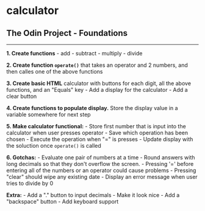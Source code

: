 # calculator
## The Odin Project - Foundations

---
**1. Create functions**
    - add
    - subtract
    - multiply
    - divide

**2. Create function `operate()`** that takes an operator and 2 numbers, and then calles one of the above functions

**3. Create basic HTML** calculator with buttons for each digit, all the above functions, and an "Equals" key
    - Add a display for the calculator
    - Add a clear button

**4. Create functions to populate display.** Store the display value in a variable somewhere for next step

**5. Make calculator functional:**
    - Store first number that is input into the calculator when user presses operator
    - Save which operation has been chosen
    - Execute the operation when "=" is presses
    - Update display with the soluction once `operate()` is called

**6. Gotchas:**
    - Evaluate one pair of numbers at a time
    - Round answers with long decimals so that they don't overflow the screen.
    - Pressing '=' before entering all of the numbers or an operator could cause problems
    - Pressing "clear" should wipe any existing date
    - Display an error message when user tries to divide by 0

**Extra:**
    - Add a "." button to input decimals
    - Make it look nice
    - Add a "backspace" button
    - Add keyboard support
